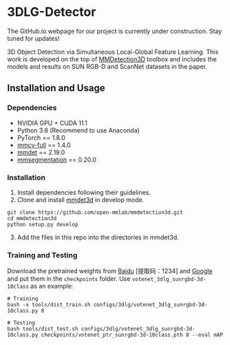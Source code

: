 # 3DLG-Detector
The GitHub.io webpage for our project is currently under construction. Stay tuned for updates!

3D Object Detection via Simultaneous Local-Global Feature Learning. This work is developed on the top of [MMDetection3D](https://github.com/open-mmlab/mmdetection3d) toolbox and includes the models and results on SUN RGB-D and ScanNet datasets in the paper.

## Installation and Usage

### Dependencies
- NVIDIA GPU + CUDA 11.1
- Python 3.8 (Recommend to use Anaconda)
- PyTorch == 1.8.0
- [mmcv-full](https://github.com/open-mmlab/mmcv) == 1.4.0
- [mmdet](https://github.com/open-mmlab/mmdetection) == 2.19.0
- [mmsegmentation](https://github.com/open-mmlab/mmsegmentation) == 0.20.0

### Installation
1. Install dependencies following their guidelines.
2. Clone and install [mmdet3d](https://github.com/open-mmlab/mmdetection3d) in develop mode.

```
git clone https://github.com/open-mmlab/mmdetection3d.git
cd mmdetection3d
python setup.py develop
```

3. Add the files in this repo into the directories in mmdet3d.

### Training and Testing

Download the pretrained weights from [Baidu](https://pan.baidu.com/s/15NQSoitFIIRgLeuBeR4DYg) [提取码：1234] and [Google](https://drive.google.com/drive/folders/1D8gWHh3QTQQQqx3acXVKJ5-fvm70QtYx?usp=drive_link) and put them in the `checkpoints` folder. Use `votenet_3dlg_sunrgbd-3d-10class` as an example:

```
# Training
bash -x tools/dist_train.sh configs/3dlg/votenet_3dlg_sunrgbd-3d-10class.py 8

# Testing 
bash tools/dist_test.sh configs/3dlg/votenet_3dlg_sunrgbd-3d-10class.py checkpoints/votenet_ptr_sunrgbd-3d-10class.pth 8 --eval mAP
```

